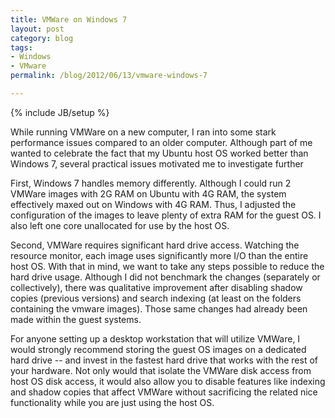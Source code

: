 ```yaml
---
title: VMWare on Windows 7
layout: post
category: blog
tags:
- Windows
- VMware
permalink: /blog/2012/06/13/vmware-windows-7

---
```

{% include JB/setup %}
<div id="node-134" class="node node-blog node-promoted">
  <div class="content clearfix">
    <div class="field field-name-body field-type-text-with-summary field-label-hidden"><div class="field-items"><div class="field-item even"><p>While running VMWare on a new computer, I ran into some stark performance issues compared to an older computer. Although part of me wanted to celebrate the fact that my Ubuntu host OS worked better than Windows 7, several practical issues motivated me to investigate further</p>
<p>First, Windows 7 handles memory differently. Although I could run 2 VMWare images with 2G RAM on Ubuntu with 4G RAM, the system effectively maxed out on Windows with 4G RAM. Thus, I adjusted the configuration of the images to leave plenty of extra RAM for the guest OS. I also left one core unallocated for use by the host OS.</p>
<p>Second, VMWare requires significant hard drive access. Watching the resource monitor, each image uses significantly more I/O than the entire host OS. With that in mind, we want to take any steps possible to reduce the hard drive usage. Although I did not benchmark the changes (separately or collectively), there was qualitative improvement after disabling shadow copies (previous versions) and search indexing (at least on the folders containing the vmware images). Those same changes had already been made within the guest systems.</p>
<p>For anyone setting up a desktop workstation that will utilize VMWare, I would strongly recommend storing the guest OS images on a dedicated hard drive -- and invest in the fastest hard drive that works with the rest of your hardware. Not only would that isolate the VMWare disk access from host OS disk access, it would also allow you to disable features like indexing and shadow copies that affect VMWare without sacrificing the related nice functionality while you are just using the host OS.</p></div></div></div>  </div>
</div>
